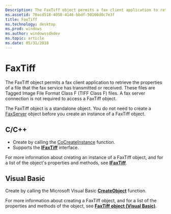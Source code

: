 ```yaml
---
Description: The FaxTiff object permits a fax client application to retrieve the properties of a file that the fax service has transmitted or received.
ms.assetid: 70acd518-4058-4146-bbdf-50108d0c7e3f
title: FaxTiff
ms.technology: desktop
ms.prod: windows
ms.author: windowssdkdev
ms.topic: article
ms.date: 05/31/2018
---
```


# FaxTiff

The FaxTiff object permits a fax client application to retrieve the properties of a file that the fax service has transmitted or received. These files are Tagged Image File Format Class F (TIFF Class F) files. A fax server connection is not required to access a FaxTiff object.

The FaxTiff object is a standalone object. You do not need to create a [FaxServer](-mfax-faxserver-client.md) object before you create an instance of a FaxTiff object.

## C/C++

-   Create by calling the [CoCreateInstance](http://msdn.microsoft.com/en-us/library/ms686615.aspx) function.
-   Supports the [**IFaxTiff**](/previous-versions/windows/desktop/api/Faxcom/nn-faxcom-ifaxtiff) interface.

For more information about creating an instance of a FaxTiff object, and for a list of the object's properties and methods, see [**IFaxTiff**](/previous-versions/windows/desktop/api/Faxcom/nn-faxcom-ifaxtiff).

## Visual Basic

Create by calling the Microsoft Visual Basic [**CreateObject**](ec11fd03-b420-412f-b25a-057f877cefbc) function.

For more information about creating a FaxTiff object, and for a list of the properties and methods of the object, see [**FaxTiff object (Visual Basic)**](-mfax-faxtiff-object-visual-basic-.md).

 

 




